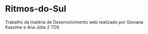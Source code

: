 # Ritmos-do-Sul
Trabalho da matéria de Desenvolvimento web realizado por Giovana Kassime e Ana Júlia 2 TDS 
